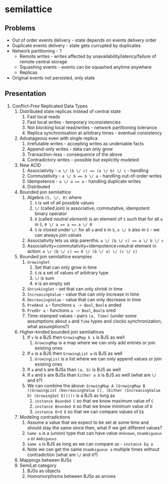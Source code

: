 # semilattice

## Problems

* Out of order events delivery - state depends on events delivery order
* Duplicate events delivery - state gets currupted by duplicates
* Network partitioning - ?
  * Remote writes - writes affected by unavailability/latency/failure of remote central storage
  * Squashing events - events can be squashed anytime anywhere
  * Replicas
* Original events not persisted, only state 

## Presentation

1. Conflict-Free Replicated Data Types
    1. Distributed state replicas instead of central state
        1. Fast local reads
        1. Fast local writes - temporary inconsistencies
        1. Not blocking local read/writes - network partitioning tolerance
        1. Replica synchronisation at arbitrary times - eventual consistency
    1. Advatageous even with single replica
        1. Irrefutable writes - accepting writes as undeniable facts
        1. Append-only writes - data can only grow
        1. Transaction-less - consequence of the above
        1. Contradictory writes - possible but explicitly modeled
    1. New ACID
        1. Associativity - `a \/ (b \/ c) == (a \/ b) \/ c` - handling
        1. Commutativity - `a \/ b == b \/ a` - handling out-of-order writes
        1. Idempotence - `a \/ a == a` - handling duplicate writes
        1. Distributed
    1. Bounded join semilattice
        1. Algebra `(S, \/, 0)` where
            1. `S` is set of all possible values
            1. `\/` (called *join*) is associative, commutative, idempotent binary operator
            1. `0` (called *neutral element*) is an element of `S` such that for all `a` in `S`, `0 \/ a == a == a \/ 0`
            1. `S` is closed under `\/`: for all `a` and `b` in `S`, `a \/ b` also in `S` - we can always join values
        1. Associativity lets us skip parenths: `a \/ (b \/ c) == a \/ b \/ c`
        1. Associativity+commutativity+idempotence+neutral element in action: `a \/ (b \/ c) == 0 \/ (b \/ a) \/ (c \/ c)`
    1. Bounded join semilattice examples
        1. `GrowingSet`
            1. Set that can only grow in time
            1. `S` is a set of values of arbitrary type
            1. `\/` is sum
            1. `0` is an empty set
        1. `ShrinkingSet` - set that can only shrink in time
        1. `IncreasingValue` - value that can only increase in time
        1. `DecreasingValue` - value that can only decrease in time
        1. `PredAnd a` - functions `a -> Bool`, `Bool`s anded
        1. `PredOr a` - functions `a -> Bool`, `Bool`s ored
        1. Time-stamped values - pairs `(a, Time)` (under some assumptions about `a` and `Time` types and clocks synchronization, what assumptions?)
    1. Higher-kinded bounded join semilattices
        1. If `v` is a BJS then `GrowingMap k s` is BJS as well
            1. `GrowingMap` is a map where we can only add entries or join existing ones
        1. If `e` is a BJS then `GrowingList w` is BJS as well
            1. `GrowingList` is a list where we can only append values or join existing ones
        1. If `a` and `b` are BJSs than `(a, b)` is BJS as well
        1. If `a` and `b` are BJSs than `Either a b` is BJS as well (what are `\/` and `0`?)
        1. We can combine the above: `GrowingMap A (GrowingMap B ((GrowingList (DecreasingValue C), (Either (IncreasingValue D) (GrowingSet E)))))` is a BJS as long as
            1. `instance Bounded C` so that we know maximum value of `C`
            1. `instance Bounded D` so that we know minimum value of `D`
            1. `instance Ord E` so that we can compare values of `E`s
    1. Modeling contradictions
        1. Assume a value that we expect to be set at some time and should stay the same since then, what if we get different values?
        1. `Same a` is a (union) type that can have value `Unknown`, `Unambiguous a` or `Ambiguous`
        1. `Same a` is BJS as long as we can compare `a`s - `instance Eq a`
        1. Note we can get the same `Unambiguous a` multiple times without contradiction (what are `\/` and `0`?)
    1. Mappings between BJSs
    1. SemiLat category
        1. BJSs as objects
        2. Homomorphisms between BJSs as arrows 
    
